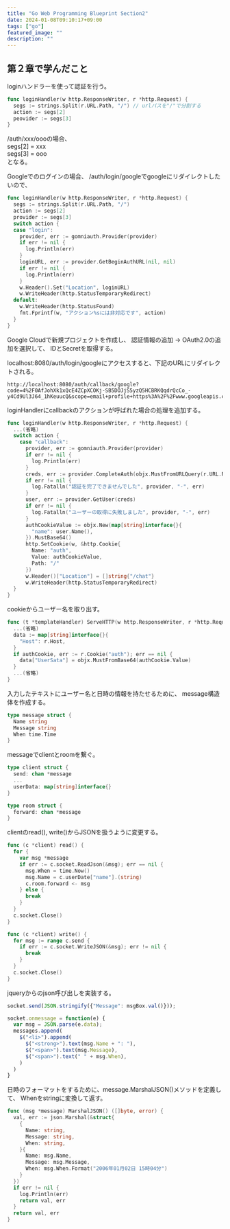 ```yaml
---
title: "Go Web Programming Blueprint Section2"
date: 2024-01-08T09:10:17+09:00
tags: ["go"]
featured_image: ""
description: ""
---
```


## 第２章で学んだこと 

loginハンドラーを使って認証を行う。

```go
func loginHandler(w http.ResponseWriter, r *http.Request) {
  segs := strings.Split(r.URL.Path, "/") // urlパスを"/"で分割する
  action := segs[2]
  peovider := segs[3]
}
```

/auth/xxx/oooの場合、  
segs[2] = xxx  
segs[3] = ooo  
となる。  

Googleでのログインの場合、
/auth/login/googleでgoogleにリダイレクトしたいので、
```go
func loginHandler(w http.ResponseWriter, r *http.Request) {
  segs := strings.Split(r.URL.Path, "/")
  action := segs[2]
  provider := segs[3]
  switch action {
  case "login":
    provider, err := gomniauth.Provider(provider)
    if err != nil {
      log.Println(err)
    }
    loginURL, err := provider.GetBeginAuthURL(nil, nil)
    if err != nil {
      log.Println(err)
    }
    w.Header().Set("Location", loginURL)
    w.WriteHeader(http.StatusTemporaryRedirect)
  default:
    w.WriteHeader(http.StatusFound)
    fmt.Fprintf(w, "アクション%sには非対応です", action)
  }
}
```

Google Cloudで新規プロジェクトを作成し、
認証情報の追加 -> OAuth2.0の追加を選択して、
IDとSecretを取得する。


localhost:8080/auth/login/googleにアクセスすると、下記のURLにリダイレクトされる。

```
http://localhost:8080/auth/callback/google?code=4%2F0AfJohXk1xQcE4ZCpXCOKj-SB5DOJjS5yzQ5HCBRKQqdrQcCo_-y4Cd9Ul3J64_1hKeuucQ&scope=email+profile+https%3A%2F%2Fwww.googleapis.com%2Fauth%2Fuserinfo.email+https%3A%2F%2Fwww.googleapis.com%2Fauth%2Fuserinfo.profile+openid&authuser=1&prompt=consent#
```

loginHandlerにcallbackのアクションが呼ばれた場合の処理を追加する。
```go
func loginHandler(w http.ResponseWriter, r *http.Request) {
  ...(省略)
  switch action {
    case "callback":
      provider, err := gomniauth.Provider(provider)
      if err != nil {
        log.Println(err)
      }
      creds, err := provider.CompleteAuth(objx.MustFromURLQuery(r.URL.RawQuery))
      if err != nil {
        log.Fatalln("認証を完了できませんでした", provider, "-", err)
      }
      user, err := provider.GetUser(creds)
      if err != nil {
        log.Fatalln("ユーザーの取得に失敗しました", provider, "-", err)
      }
      authCookieValue := objx.New(map[string]interface{}{
        "name": user.Name(),
      }).MustBase64()
      http.SetCookie(w, &http.Cookie{
        Name: "auth",
        Value: authCookieValue,
        Path: "/"
      })
      w.Header()["Location"] = []string{"/chat"}
      w.WriteHeader(http.StatusTemporaryRedirect)
  }
}
```

cookieからユーザー名を取り出す。
```go
func (t *templateHandler) ServeHTTP(w http.ResponseWriter, r *http.Request) {
  ...(省略)
  data := map[string]interface{}{
    "Host": r.Host,
  }
  if authCookie, err := r.Cookie("auth"); err == nil {
    data["UserSata"] = objx.MustFromBase64(authCookie.Value)
  }
  ...(省略)
}
```


入力したテキストにユーザー名と日時の情報を持たせるために、
message構造体を作成する。

```go
type message struct {
  Name string
  Message string
  When time.Time
}
```


messageでclientとroomを繋ぐ。  
```go
type client struct {
  send: chan *message
  ...
  userData: map[string]interface{}
}

type room struct {
  forward: chan *message
}
```

clientのread(), write()からJSONを扱うように変更する。
```go
func (c *client) read() {
  for {
    var msg *message
    if err := c.socket.ReadJson(&msg); err == nil {
      msg.When = time.Now()
      msg.Name = c.userDate["name"].(string)
      c.room.forward <- msg
    } else {
      break
    }
  }
  c.socket.Close()
}

func (c *client) write() {
  for msg := range c.send {
    if err := c.socket.WriteJSON(&msg); err != nil {
      break
    }
  }
  c.socket.Close()
}
```

jqueryからのjson呼び出しを実装する。
```js
socket.send(JSON.stringify({"Message": msgBox.val()}));

socket.onmessage = function(e) {
  var msg = JSON.parse(e.data);
  messages.append(
    $("<li>").append(
      $("<strong>").text(msg.Name + ": "),
      $("<span>").text(msg.Message),
      $("<span>").text(" " + msg.When),
    )
  )
}
```

日時のフォーマットをするために、message.MarshalJSON()メソッドを定義して、
Whenをstringに変換して返す。

```go
func (msg *message) MarshalJSON() ([]byte, error) {
  val, err := json.Marshal(&struct{
    {
      Name: string,
      Message: string,
      When: string,
    }{
      Name: msg.Name,
      Message: msg.Message,
      When: msg.When.Format("2006年01月02日 15時04分")
    }
  })
  if err != nil {
    log.Println(err)
    return val, err
  }
  return val, err
}
```



























